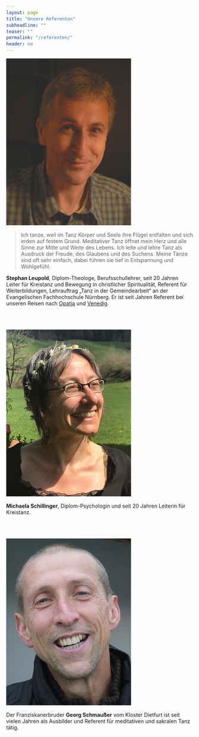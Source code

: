 ```yaml
---
layout: page
title: "Unsere Referenten"
subheadline: ""
teaser: ""
permalink: "/referenten/"
header: no
---
```


![Stephan Leupold](/images/Stephan.jpg)

> Ich tanze, weil im Tanz Körper und Seele ihre Flügel entfalten und sich erden auf festem Grund. Meditativer Tanz öffnet mein Herz und alle Sinne zur Mitte und Weite des Lebens. Ich leite und lehre Tanz als Ausdruck der Freude, des Glaubens und des Suchens. Meine Tänze sind oft sehr einfach, dabei führen sie tief in Entspannung und Wohlgefühl.

**Stephan Leupold**, Diplom-Theologe, Berufsschullehrer, seit 20 Jahren Leiter für Kreistanz und Bewegung in christlicher Spiritualität, Referent für Weiterbildungen, Lehrauftrag „Tanz in der Gemeindearbeit“ an der Evangelischen Fachhochschule Nürnberg. Er ist seit Jahren Referent bei unseren Reisen nach [Opatja](/impressionen/opatija/) und [Venedig](/impressionen/venedig/).

<br/><br/>

![Michaela Schillinger](/images/Michaela_Schillinger_2.jpg)

**Michaela Schillinger**, Diplom-Psychologin und seit 20 Jahren Leiterin für Kreistanz.

<br/><br/>

![Georg Schmaußer](/images/Bruder_Georg_Schmausser.jpg)

Der Franziskanerbruder **Georg Schmaußer** vom Kloster Dietfurt ist seit vielen Jahren als Ausbilder und Referent für meditativen und sakralen Tanz tätig.
